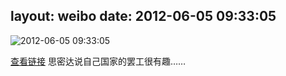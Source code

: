 layout: weibo
date: 2012-06-05 09:33:05
---
<meta name="referrer" content="no-referrer" />

<img src="/images/renren.ico" style="float: left;"/>2012-06-05 09:33:05

 <a href="http://rrurl.cn/i7sN2g" class="rra-common-link" target="_blank">查看链接</a>  思密达说自己国家的罢工很有趣……

